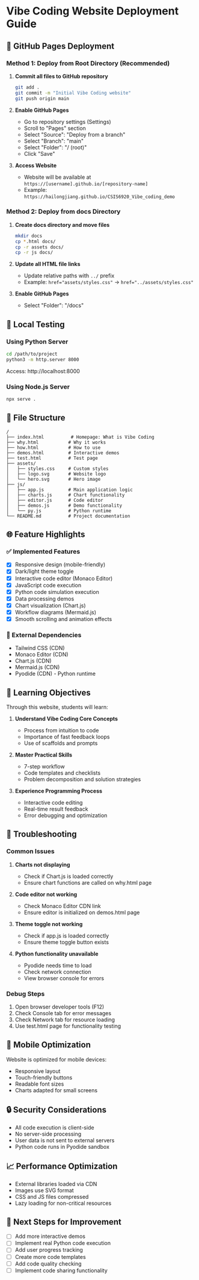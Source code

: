 # Vibe Coding Website Deployment Guide

## 🚀 GitHub Pages Deployment

### Method 1: Deploy from Root Directory (Recommended)

1. **Commit all files to GitHub repository**
   ```bash
   git add .
   git commit -m "Initial Vibe Coding website"
   git push origin main
   ```

2. **Enable GitHub Pages**
   - Go to repository settings (Settings)
   - Scroll to "Pages" section
   - Select "Source": "Deploy from a branch"
   - Select "Branch": "main"
   - Select "Folder": "/ (root)"
   - Click "Save"

3. **Access Website**
   - Website will be available at `https://[username].github.io/[repository-name]`
   - Example: `https://hailongjiang.github.io/CSIS6920_Vibe_coding_demo`

### Method 2: Deploy from docs Directory

1. **Create docs directory and move files**
   ```bash
   mkdir docs
   cp *.html docs/
   cp -r assets docs/
   cp -r js docs/
   ```

2. **Update all HTML file links**
   - Update relative paths with `../` prefix
   - Example: `href="assets/styles.css"` → `href="../assets/styles.css"`

3. **Enable GitHub Pages**
   - Select "Folder": "/docs"

## 🔧 Local Testing

### Using Python Server
```bash
cd /path/to/project
python3 -m http.server 8000
```
Access: http://localhost:8000

### Using Node.js Server
```bash
npx serve .
```

## 📁 File Structure

```
/
├── index.html          # Homepage: What is Vibe Coding
├── why.html           # Why it works
├── how.html           # How to use
├── demos.html         # Interactive demos
├── test.html          # Test page
├── assets/
│   ├── styles.css     # Custom styles
│   ├── logo.svg       # Website logo
│   └── hero.svg       # Hero image
├── js/
│   ├── app.js         # Main application logic
│   ├── charts.js      # Chart functionality
│   ├── editor.js      # Code editor
│   ├── demos.js       # Demo functionality
│   └── py.js          # Python runtime
└── README.md          # Project documentation
```

## 🌐 Feature Highlights

### ✅ Implemented Features
- [x] Responsive design (mobile-friendly)
- [x] Dark/light theme toggle
- [x] Interactive code editor (Monaco Editor)
- [x] JavaScript code execution
- [x] Python code simulation execution
- [x] Data processing demos
- [x] Chart visualization (Chart.js)
- [x] Workflow diagrams (Mermaid.js)
- [x] Smooth scrolling and animation effects

### 🔄 External Dependencies
- Tailwind CSS (CDN)
- Monaco Editor (CDN)
- Chart.js (CDN)
- Mermaid.js (CDN)
- Pyodide (CDN) - Python runtime

## 🎯 Learning Objectives

Through this website, students will learn:

1. **Understand Vibe Coding Core Concepts**
   - Process from intuition to code
   - Importance of fast feedback loops
   - Use of scaffolds and prompts

2. **Master Practical Skills**
   - 7-step workflow
   - Code templates and checklists
   - Problem decomposition and solution strategies

3. **Experience Programming Process**
   - Interactive code editing
   - Real-time result feedback
   - Error debugging and optimization

## 🐛 Troubleshooting

### Common Issues

1. **Charts not displaying**
   - Check if Chart.js is loaded correctly
   - Ensure chart functions are called on why.html page

2. **Code editor not working**
   - Check Monaco Editor CDN link
   - Ensure editor is initialized on demos.html page

3. **Theme toggle not working**
   - Check if app.js is loaded correctly
   - Ensure theme toggle button exists

4. **Python functionality unavailable**
   - Pyodide needs time to load
   - Check network connection
   - View browser console for errors

### Debug Steps

1. Open browser developer tools (F12)
2. Check Console tab for error messages
3. Check Network tab for resource loading
4. Use test.html page for functionality testing

## 📱 Mobile Optimization

Website is optimized for mobile devices:
- Responsive layout
- Touch-friendly buttons
- Readable font sizes
- Charts adapted for small screens

## 🔒 Security Considerations

- All code execution is client-side
- No server-side processing
- User data is not sent to external servers
- Python code runs in Pyodide sandbox

## 📈 Performance Optimization

- External libraries loaded via CDN
- Images use SVG format
- CSS and JS files compressed
- Lazy loading for non-critical resources

## 🎯 Next Steps for Improvement

- [ ] Add more interactive demos
- [ ] Implement real Python code execution
- [ ] Add user progress tracking
- [ ] Create more code templates
- [ ] Add code quality checking
- [ ] Implement code sharing functionality